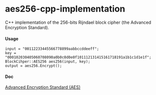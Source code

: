 # aes256-cpp-implementation
C++ implementation of the 256-bits Rijndael block cipher (the Advanced Encryption Standard).

#### Usage
```
input = "00112233445566778899aabbccddeeff";
key = "000102030405060708090a0b0c0d0e0f101112131415161718191a1b1c1d1e1f";
BlockCihper::AES256 aes256(input, key);
output = aes256.Encrypt();
```

#### Doc
[Advanced Encryption Standard (AES)](https://doi.org/10.6028/NIST.FIPS.197-upd1)